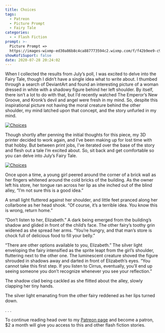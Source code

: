 ```yaml
---
title: Choices
tags:
  - Patreon
  - Picture Prompt
  - Fairy Tale
categories:
  - - Flash Fiction
prompt: >-
  Picture Prompt =>
  https://images-wixmp-ed30a86b8c4ca887773594c2.wixmp.com/f/f42b9ee9-c9a3-46fa-80aa-4661eb7ef021/de1ag6o-4fd6bcbf-47c0-4f0d-acde-edf448917d39.jpg/v1/fill/w_600,h_627,q_75,strp/our_demons_by_kryseis_art_de1ag6o-fullview.jpg?token=eyJ0eXAiOiJKV1QiLCJhbGciOiJIUzI1NiJ9.eyJzdWIiOiJ1cm46YXBwOiIsImlzcyI6InVybjphcHA6Iiwib2JqIjpbW3siaGVpZ2h0IjoiPD02MjciLCJwYXRoIjoiXC9mXC9mNDJiOWVlOS1jOWEzLTQ2ZmEtODBhYS00NjYxZWI3ZWYwMjFcL2RlMWFnNm8tNGZkNmJjYmYtNDdjMC00ZjBkLWFjZGUtZWRmNDQ4OTE3ZDM5LmpwZyIsIndpZHRoIjoiPD02MDAifV1dLCJhdWQiOlsidXJuOnNlcnZpY2U6aW1hZ2Uub3BlcmF0aW9ucyJdfQ.iSYUj2Z1TcRuliMVAxdv_7g2HUFsj2fZpKlBAogfUAI
showKofiSuport: false
date: 2020-07-28 20:24:02
---
```


When I collected the results from July’s poll, I was excited to delve into the Fairy Tale, though I didn’t have a single idea what to write about. I thumbed through a search of DeviantArt and found an interesting picture of a woman dressed in white with a shadowy figure behind her left shoulder. By itself, there isn’t a lot to do with that, but I’d recently watched The Emperor’s New Groove, and Kronk’s devil and angel were fresh in my mind. So, despite this inspirational picture not having the moral creature behind the other shoulder, my mind latched upon that concept, and the story unfurled in my mind.<!-- more -->

<div class="center">

[![Choices](https://images-wixmp-ed30a86b8c4ca887773594c2.wixmp.com/f/f42b9ee9-c9a3-46fa-80aa-4661eb7ef021/de1ag6o-4fd6bcbf-47c0-4f0d-acde-edf448917d39.jpg/v1/fill/w_600,h_627,q_75,strp/our_demons_by_kryseis_art_de1ag6o-fullview.jpg?token=eyJ0eXAiOiJKV1QiLCJhbGciOiJIUzI1NiJ9.eyJzdWIiOiJ1cm46YXBwOiIsImlzcyI6InVybjphcHA6Iiwib2JqIjpbW3siaGVpZ2h0IjoiPD02MjciLCJwYXRoIjoiXC9mXC9mNDJiOWVlOS1jOWEzLTQ2ZmEtODBhYS00NjYxZWI3ZWYwMjFcL2RlMWFnNm8tNGZkNmJjYmYtNDdjMC00ZjBkLWFjZGUtZWRmNDQ4OTE3ZDM5LmpwZyIsIndpZHRoIjoiPD02MDAifV1dLCJhdWQiOlsidXJuOnNlcnZpY2U6aW1hZ2Uub3BlcmF0aW9ucyJdfQ.iSYUj2Z1TcRuliMVAxdv_7g2HUFsj2fZpKlBAogfUAI "Our Demons by Kryseis-Art")](https://www.deviantart.com/kryseis-art/art/Our-Demons-848693616)

</div>

Though shortly after penning the initial thoughts for this piece, my 3D printer decided to work again, and I’ve been making up for lost time with that hobby. But between print jobs, I’ve iterated over the base of the story and flesh out a tale I’m excited about. So, sit back and get comfortable so you can delve into July’s Fairy Tale.

<div class="center">

[![Choices](/images/patreon-flash-fiction/2020/choices.png "Choices")](https://www.patreon.com/posts/39825869)

</div>

Once upon a time, a young girl peered around the corner of a brick wall as her fingers whitened around the cold bricks of the building. As the owner left his store, her tongue ran across her lip as she inched out of the blind alley, “I’m not sure this is a good idea.”

A small light fluttered against her shoulder, and little feet pranced along her collarbone as her head shook. “Of course, it’s a terrible idea. You know this is wrong, return home.”

“Don’t listen to her, Elizabeth.” A dark being emerged from the building’s shadow and glided in front of the child’s face. The other fairy’s toothy grin widened as she spread her arms. “You’re hungry, and that man’s store is chock full of delicious food to fill your belly.”

“There are other options available to you, Elizabeth.” The silver light enveloping the fairy intensified as the sprite leapt from the girl’s shoulder, fluttering next to the other one. The luminescent creature shoved the figure shrouded in shadows away and darted in front of Elizabeth’s eyes. “You cannot take this first step. If you listen to Cirrus, eventually, you’ll end up seeing someone you don’t recognize whenever you see your reflection.”

The shadow clad being cackled as she flitted about the alley, slowly clapping her tiny hands.

The silver light emanating from the other fairy reddened as her lips turned down.

<div class="center story-ellipses">
.
.
.
</div>

<div>

To continue reading head over to my [Patreon page](https://www.patreon.com/posts/39825869) and become a patron, $2 a month will give you access to this and other flash fiction stories.

</div>